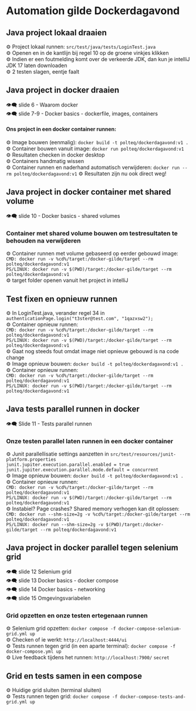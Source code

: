 # Automation gilde Dockerdagavond

## Java project lokaal draaien
⚙️️ Project lokaal runnen: `src/test/java/tests/LoginTest.java`  
⚙️️ Openen en in de kantlijn bij regel 10 op de groene vinkjes klikken  
⚙️️ Indien er een foutmelding komt over de verkeerde JDK, dan kun je intelliJ JDK 17 laten downloaden  
⚙️️ 2 testen slagen, eentje faalt  

## Java project in docker draaien
👁️‍🗨️ slide 6 - Waarom docker  
👁️‍🗨️ slide 7-9 - Docker basics - dockerfile, images, containers
#### Ons project in een docker container runnen:
⚙️ Image bouwen (eenmalig): `docker build -t polteq/dockerdagavond:v1 .`  
⚙️ Container bouwen vanuit image: `docker run polteq/dockerdagavond:v1`  
⚙️ Resultaten checken in docker desktop  
⚙️ Containers handmatig wissen  
⚙️ Container runnen en naderhand automatisch verwijderen: `docker run --rm polteq/dockerdagavond:v1`
⚙️ Resultaten zijn nu ook direct weg!

## Java project in docker container met shared volume
👁️‍🗨️ slide 10 - Docker basics - shared volumes  
### Container met shared volume bouwen om testresultaten te behouden na verwijderen
⚙️ Container runnen met volume gebaseerd op eerder gebouwd image:  
`CMD: docker run -v %cd%/target:/docker-gilde/target --rm polteq/dockerdagavond:v1`  
`PS/LINUX: docker run -v $(PWD)/target:/docker-gilde/target --rm polteq/dockerdagavond:v1`  
⚙️  target folder openen vanuit het project in intelliJ

## Test fixen en opnieuw runnen
⚙️ In LoginTest.java, verander regel 34 in  
`authenticationPage.login("t3ster@test.com", "1qazxsw2");`  
⚙️ Container opnieuw runnen:   
`CMD: docker run -v %cd%/target:/docker-gilde/target --rm polteq/dockerdagavond:v1`  
`PS/LINUX: docker run -v $(PWD)/target:/docker-gilde/target --rm polteq/dockerdagavond:v1`  
⚙️ Gaat nog steeds fout omdat image niet opnieuw gebouwd is na code change  
⚙️ Image opnieuw bouwen: `docker build -t polteq/dockerdagavond:v1 .`  
⚙️ Container opnieuw runnen:  
`CMD: docker run -v %cd%/target:/docker-gilde/target --rm polteq/dockerdagavond:v1`  
`PS/LINUX: docker run -v $(PWD)/target:/docker-gilde/target --rm polteq/dockerdagavond:v1`

## Java tests parallel runnen in docker
👁️‍🗨️ Slide 11 - Tests parallel runnen  
### Onze testen parallel laten runnen in een docker container
⚙️ Junit parallellisatie settings aanzetten in `src/test/resources/junit-platform.properties`  
  `junit.jupiter.execution.parallel.enabled = true`
  `junit.jupiter.execution.parallel.mode.default = concurrent`  
⚙️ Image opnieuw bouwen: `docker build -t polteq/dockerdagavond:v1 .`  
⚙️ Container opnieuw runnen:  
`CMD: docker run -v %cd%/target:/docker-gilde/target --rm polteq/dockerdagavond:v1`  
`PS/LINUX: docker run -v $(PWD)/target:/docker-gilde/target --rm polteq/dockerdagavond:v1`  
⚙️ Instabiel? Page crashes? Shared memory verhogen kan dit oplossen:  
`CMD: docker run --shm-size=2g -v %cd%/target:/docker-gilde/target --rm polteq/dockerdagavond:v1`  
`PS/LINUX: docker run --shm-size=2g -v $(PWD)/target:/docker-gilde/target --rm polteq/dockerdagavond:v1`

## Java project in docker parallel tegen selenium grid
👁️‍🗨️ slide 12 Selenium grid  
👁️‍🗨️ slide 13 Docker basics - docker compose  
👁️‍🗨️ slide 14 Docker basics - networking  
👁️‍🗨️ slide 15 Omgevingsvariabelen  
### Grid opzetten en onze testen ertegenaan runnen
⚙️ Selenium grid opzetten: `docker compose -f docker-compose-selenium-grid.yml up`  
⚙️ Checken of ie werkt: `http://localhost:4444/ui`  
⚙️ Tests runnen tegen grid (in een aparte terminal): `docker compose -f docker-compose.yml up`    
⚙️ Live feedback tijdens het runnen: `http://localhost:7900/` `secret`  

## Grid en tests samen in een compose
⚙️ Huidige grid sluiten (terminal sluiten)  
⚙️ Tests runnen tegen grid: `docker compose -f docker-compose-tests-and-grid.yml up`